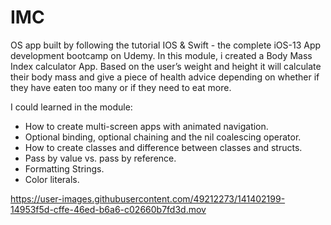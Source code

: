 # IMC
OS app built by following the tutorial IOS &amp; Swift - the complete iOS-13 App development bootcamp on Udemy.
In this module, i created a Body Mass Index calculator App. Based on the user’s weight and height it will calculate their body mass and give a piece of health advice depending on whether if they have eaten too many  or if they need to eat more.

I could learned in the module:

 - How to create multi-screen apps with animated navigation.
 - Optional binding, optional chaining and the nil coalescing operator.
 - How to create classes and difference between classes and structs.
 - Pass by value vs. pass by reference.
 - Formatting Strings.
 - Color literals.

https://user-images.githubusercontent.com/49212273/141402199-14953f5d-cffe-46ed-b6a6-c02660b7fd3d.mov

